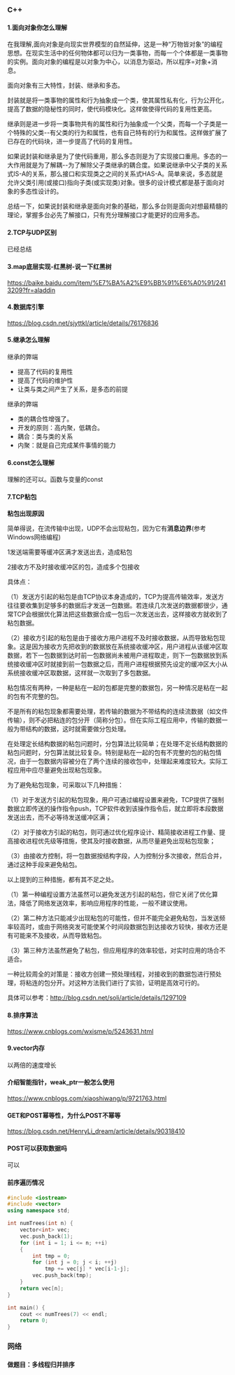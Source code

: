 ### C++

#### 1.面向对象你怎么理解

在我理解,面向对象是向现实世界模型的自然延伸，这是一种“万物皆对象”的编程思想。在现实生活中的任何物体都可以归为一类事物，而每一个个体都是一类事物的实例。面向对象的编程是以对象为中心，以消息为驱动，所以程序=对象+消息。

面向对象有三大特性，封装、继承和多态。

封装就是将一类事物的属性和行为抽象成一个类，使其属性私有化，行为公开化，提高了数据的隐秘性的同时，使代码模块化。这样做使得代码的复用性更高。

继承则是进一步将一类事物共有的属性和行为抽象成一个父类，而每一个子类是一个特殊的父类--有父类的行为和属性，也有自己特有的行为和属性。这样做扩展了已存在的代码块，进一步提高了代码的复用性。

如果说封装和继承是为了使代码重用，那么多态则是为了实现接口重用。多态的一大作用就是为了解耦--为了解除父子类继承的耦合度。如果说继承中父子类的关系式IS-A的关系，那么接口和实现类之之间的关系式HAS-A。简单来说，多态就是允许父类引用(或接口)指向子类(或实现类)对象。很多的设计模式都是基于面向对象的多态性设计的。

总结一下，如果说封装和继承是面向对象的基础，那么多台则是面向对想最精髓的理论，掌握多台必先了解接口，只有充分理解接口才能更好的应用多态。

#### 2.TCP与UDP区别

已经总结

#### 3.map底层实现-红黑树-说一下红黑树

<https://baike.baidu.com/item/%E7%BA%A2%E9%BB%91%E6%A0%91/2413209?fr=aladdin>

#### 4.数据库引擎

<https://blog.csdn.net/sjyttkl/article/details/76176836>

#### 5.继承怎么理解

继承的弊端

- 提高了代码的复用性
- 提高了代码的维护性
- 让类与类之间产生了关系，是多态的前提

继承的弊端

- 类的耦合性增强了。
- 开发的原则：高内聚，低耦合。
- 耦合：类与类的关系
- 内聚：就是自己完成某件事情的能力

#### 6.const怎么理解

理解的还可以。函数与变量的const

#### 7.TCP粘包

**粘包出现原因**

简单得说，在流传输中出现，UDP不会出现粘包，因为它有**消息边界**(参考Windows网络编程)

1发送端需要等缓冲区满才发送出去，造成粘包

2接收方不及时接收缓冲区的包，造成多个包接收

具体点：

（1）发送方引起的粘包是由TCP协议本身造成的，TCP为提高传输效率，发送方往往要收集到足够多的数据后才发送一包数据。若连续几次发送的数据都很少，通常TCP会根据优化算法把这些数据合成一包后一次发送出去，这样接收方就收到了粘包数据。

（2）接收方引起的粘包是由于接收方用户进程不及时接收数据，从而导致粘包现象。这是因为接收方先把收到的数据放在系统接收缓冲区，用户进程从该缓冲区取数据，若下一包数据到达时前一包数据尚未被用户进程取走，则下一包数据放到系统接收缓冲区时就接到前一包数据之后，而用户进程根据预先设定的缓冲区大小从系统接收缓冲区取数据，这样就一次取到了多包数据。

粘包情况有两种，一种是粘在一起的包都是完整的数据包，另一种情况是粘在一起的包有不完整的包。

不是所有的粘包现象都需要处理，若传输的数据为不带结构的连续流数据（如文件传输），则不必把粘连的包分开（简称分包）。但在实际工程应用中，传输的数据一般为带结构的数据，这时就需要做分包处理。

在处理定长结构数据的粘包问题时，分包算法比较简单；在处理不定长结构数据的粘包问题时，分包算法就比较复杂。特别是粘在一起的包有不完整的包的粘包情况，由于一包数据内容被分在了两个连续的接收包中，处理起来难度较大。实际工程应用中应尽量避免出现粘包现象。

 

为了避免粘包现象，可采取以下几种措施：

（1）对于发送方引起的粘包现象，用户可通过编程设置来避免，TCP提供了强制数据立即传送的操作指令push，TCP软件收到该操作指令后，就立即将本段数据发送出去，而不必等待发送缓冲区满；

（2）对于接收方引起的粘包，则可通过优化程序设计、精简接收进程工作量、提高接收进程优先级等措施，使其及时接收数据，从而尽量避免出现粘包现象；

（3）由接收方控制，将一包数据按结构字段，人为控制分多次接收，然后合并，通过这种手段来避免粘包。

 

以上提到的三种措施，都有其不足之处。

（1）第一种编程设置方法虽然可以避免发送方引起的粘包，但它关闭了优化算法，降低了网络发送效率，影响应用程序的性能，一般不建议使用。

（2）第二种方法只能减少出现粘包的可能性，但并不能完全避免粘包，当发送频率较高时，或由于网络突发可能使某个时间段数据包到达接收方较快，接收方还是有可能来不及接收，从而导致粘包。

（3）第三种方法虽然避免了粘包，但应用程序的效率较低，对实时应用的场合不适合。

 

一种比较周全的对策是：接收方创建一预处理线程，对接收到的数据包进行预处理，将粘连的包分开。对这种方法我们进行了实验，证明是高效可行的。

具体可以参考：<http://blog.csdn.net/soli/article/details/1297109>

#### 8.排序算法

<https://www.cnblogs.com/wxisme/p/5243631.html>

#### 9.vector内存

以两倍的速度增长

#### 介绍智能指针，weak_ptr一般怎么使用

<https://www.cnblogs.com/xiaoshiwang/p/9721763.html>

#### GET和POST幂等性，为什么POST不幂等

<https://blog.csdn.net/HenryLi_dream/article/details/90318410>

#### POST可以获取数据吗

可以

#### 前序遍历情况

```c++
#include <iostream>
#include <vector>
using namespace std;

int numTrees(int n) {
    vector<int> vec;
    vec.push_back(1);
    for (int i = 1; i <= n; ++i)
    {
        int tmp = 0;
        for (int j = 0; j < i; ++j)
            tmp += vec[j] * vec[i-1-j];
        vec.push_back(tmp);
    }
    return vec[n];
}

int main() {
    cout << numTrees(7) << endl;
    return 0;
}
```



### 网络

#### 做题目：多线程归并排序



